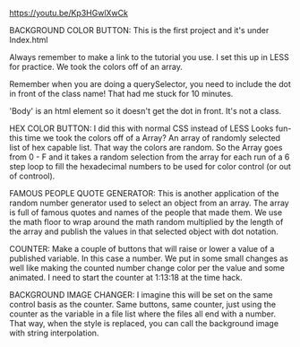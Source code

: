 https://youtu.be/Kp3HGwlXwCk

BACKGROUND COLOR BUTTON:
This is the first project and it's under Index.html

Always remember to make a link to the tutorial you use.
I set this up in LESS for practice.
We took the colors off of an array.

Remember when you are doing a querySelector, you need to include the dot in front of the class name! That had me stuck for 10 minutes.

'Body' is an html element so it doesn't get the dot in front. It's not a class.

HEX COLOR BUTTON:
I did this with normal CSS instead of LESS
Looks fun- this time we took the colors off of a Array? 
An array of randomly selected list of hex capable list. That way the colors are random. So the Array goes from 0 - F and it takes a random selection from the array for each run of a 6 step loop to fill the hexadecimal numbers to be used for color control (or out of controol).

FAMOUS PEOPLE QUOTE GENERATOR:
This is another application of the random number generator used to select an object from an array. The array is full of famous quotes and names of the people that made them. We use the math floor to wrap around the math random multiplied by the length of the array and publish the values in that selected object with dot notation.

COUNTER: 
Make a couple of buttons that will raise or lower a value of a published variable. In this case a number. We put in some small changes as well like making the counted number change color per the value and some animated.
I need to start the counter at 1:13:18 at the time hack.

BACKGROUND IMAGE CHANGER:
I imagine this will be set on the same control basis as the counter. Same buttons, same counter, just using the counter as the variable in a file list where the files all end with a number. That way, when the style is replaced, you can call the background image with string interpolation.
